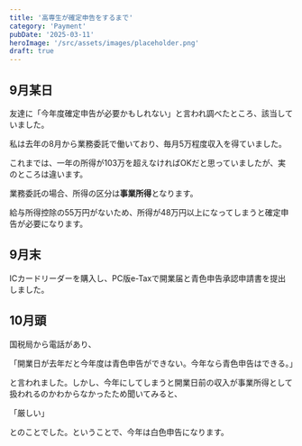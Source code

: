 ```yaml
---
title: '高専生が確定申告をするまで'
category: 'Payment'
pubDate: '2025-03-11'
heroImage: '/src/assets/images/placeholder.png'
draft: true
---
```


## 9月某日

友達に「今年度確定申告が必要かもしれない」と言われ調べたところ、該当していました。

私は去年の8月から業務委託で働いており、毎月5万程度収入を得ていました。

これまでは、一年の所得が103万を超えなければOKだと思っていましたが、実のところは違います。

業務委託の場合、所得の区分は**事業所得**となります。

給与所得控除の55万円がないため、所得が48万円以上になってしまうと確定申告が必要になります。

## 9月末

ICカードリーダーを購入し、PC版e-Taxで開業届と青色申告承認申請書を提出しました。

## 10月頭

国税局から電話があり、

「開業日が去年だと今年度は青色申告ができない。今年なら青色申告はできる。」

と言われました。しかし、今年にしてしまうと開業日前の収入が事業所得として扱われるのかわからなかったため聞いてみると、

「厳しい」

とのことでした。ということで、今年は白色申告になります。
